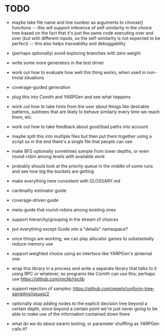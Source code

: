 # TODO

- maybe take file name and line number as arguments to choose()
  functions -- this will support inference of self-similarity in the
  choice tree based on the fact that it's just the same code executing
  over and over (but with different inputs, so the self-similarity is
  not expected to be perfect) -- this also helps traceability and
  debuggability

- (perhaps optionally) avoid exploring branches with zero weight

- write some more generators in the test driver

- work out how to evaluate how well this thing works, when used in
  non-trivial situations

- coverage-guided generation

- plug this into Csmith and YARPGen and see what happens

- work out how to take hints from the user about things like desirable
  patterns, subtrees that are likely to behave similarly every time we
  reach them, etc.

- work out how to take feedback about good/bad paths into account

- maybe split this into multiple files but then put them together
  using a script so in the end there's a single file that people can
  use

- make BFS optionally sometimes sample from lower depths, or even
  round-robin among levels with available work

- probably should look at the priority queue in the middle of some
  runs and see how big the buckets are getting

- make everything here consistent with GLOSSARY.md

- cardinality estimator guide

- coverage-driven guide

- meta-guide that round-robins among existing ones

- support hierarchy/grouping in the stream of choices

- put everything except Guide into a "details" namespace?

- once things are working, we can play allocator games to
  substantially reduce memory use

- support weighted choice using an interface like YARPGen's
  qinternal one

- wrap this library in a process and write a separate library that
  talks to it using RPC or whatever, so programs like Csmith can use
  this; perhaps use https://github.com/rpclib/rpclib

- support rejection of samples:
  https://github.com/regehr/uniform-tree-sampling/issues/2

- optionally stop adding nodes to the explicit decision tree beyond a
  certain depth, since beyond a certain point we're just never going
  to be able to make use of the information contained down there

- what do we do about swarm testing, or parameter shuffling as YARPGen
  calls it?

